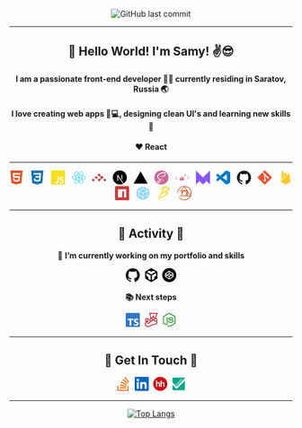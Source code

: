 <div align="center">

![GitHub last commit](https://img.shields.io/github/last-commit/SamyZog/SamyZog?label=Updated&style=for-the-badge)

<hr>

<h2 align="center">👋 Hello World! I'm Samy! ✌️😎</h2>

<h4 align="center">I am a passionate front-end developer 👨‍💻 currently residing in Saratov, Russia 🌏</h4>
<h4 align="center">I love creating web apps 📱💻, designing clean UI's and learning new skills 🤹</h4>
<h4 align="center">❤️ React</h4>

<hr>

<img src='svgs/html.svg' alt='html' title="html" height='25'>
&nbsp;
<img src='svgs/css.svg' alt='css' title="css" height='25'>
&nbsp;
<img src='svgs/js.svg' alt='javascript' title="javascript" height='25'>
&nbsp;
<img src='svgs/react.svg' alt='react' title="react" height='25'>
&nbsp;
<img src='svgs/router.svg' alt='react router' title="react router" height='25'>
&nbsp;
<img src='svgs/next.svg' alt='nextjs' title="nextjs" height='25'>
&nbsp;
<img src='svgs/vercel.svg' alt='vercel' title="vercel" height='25'>
&nbsp;
<img src='svgs/sass.svg' alt='sass' title="sass" height='25'>
&nbsp;
<img src='svgs/sc.svg' alt='styled-components' title="styled-components" height='25'>
&nbsp;
<img src='svgs/framermotion.svg' alt='framer-motion' title="framer-motion" height='25'>
&nbsp;
<img src='svgs/vsc.svg' alt='vscode' title="vscode" height='25'>
&nbsp;
<img src='svgs/github.svg' alt='github' title="github" height='25'>
&nbsp;
<img src='svgs/git.svg' alt='git' title="git" height='25'>
&nbsp;
<img src='svgs/firebase.svg' alt='firebase' title="firebase" height='25'>
&nbsp;
<img src='svgs/npm.svg' alt='npm' title="npm" height='25'>
&nbsp;
<img src='svgs/webpack.svg' alt='webpack' title="webpack" height='25'>
&nbsp;
<img src='svgs/babel.svg' alt='babel' title="babel" height='25'>
&nbsp;
<img src='svgs/postcss.svg' alt='postcss' title="postcss" height='25'>

<hr>

<h2 align="center">🚀 Activity 🚀</h2>

🔭 **I’m currently working on my portfolio and skills**

[<img src='svgs/github.svg' height="25" title="github/SamyZog"/>](https://github.com/SamyZog)&nbsp;&nbsp;[<img src='svgs/codesandbox.svg' height="25" title="codesandbox/SamyZog"/>](https://codesandbox.io/u/SamyZog)&nbsp;&nbsp;[<img src='svgs/codepen.svg' height="25" title="codepen/samyzog"/>](https://codepen.io/samyzog)

**📚 Next steps**

[<img src='svgs/typescript.svg' alt="typescript" height="25" title="typescript"/>](https://www.typescriptlang.org/)&nbsp;&nbsp;[<img src='svgs/jest.svg' alt="jest" height="25" title="jest"/>](https://jestjs.io/)&nbsp;&nbsp;[<img src='svgs/node.svg' alt="nodejs" height="25" title="nodejs"/>](https://nodejs.org/en/)

<hr>

<h2>🤙 Get In Touch 🤙</h2>

[<img src='svgs/stackoverflow.svg' alt='stackoverflow/samz' title="stackoverflow/samz" height='25'>](https://stackoverflow.com/users/13417861/samz)&nbsp;&nbsp;[<img src='svgs/linkedin.svg' alt='linkedin' title="linkedin/samyzogeyb" height='25'>](https://www.linkedin.com/in/samyzogeyb/)&nbsp;&nbsp;[<img src='svgs/hh.png' alt='hh' title="hh" height='25'>](https://stackoverflow.com/users/13417861/samz)&nbsp;&nbsp;[<img src='svgs/superjob.jpg' alt='superjob' title="superjob" height='25'>](https://stackoverflow.com/users/13417861/samz)

<hr>

[![Top Langs](https://github-readme-stats.vercel.app/api/top-langs/?username=SamyZog)](https://github.com/anuraghazra/github-readme-stats)

</div>
